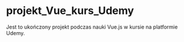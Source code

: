 # projekt_Vue_kurs_Udemy
Jest to ukończony projekt podczas nauki Vue.js w kursie na platformie Udemy.
